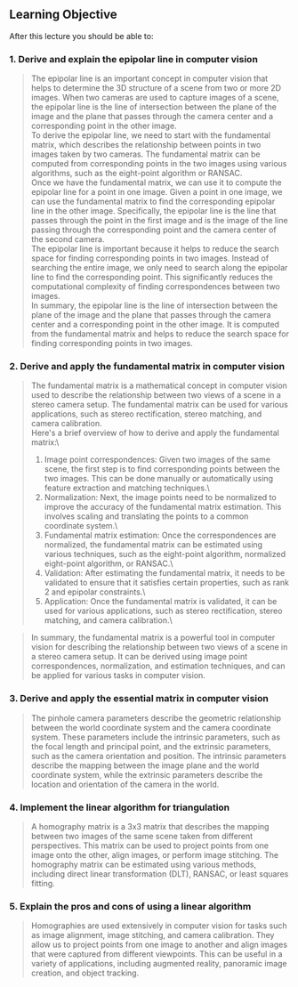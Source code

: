 ## Learning Objective
After this lecture you should be able to:

### 1. Derive and explain the epipolar line in computer vision
> The epipolar line is an important concept in computer vision that helps to determine the 3D structure of a scene from two or more 2D images. When two cameras are used to capture images of a scene, the epipolar line is the line of intersection between the plane of the image and the plane that passes through the camera center and a corresponding point in the other image.\
To derive the epipolar line, we need to start with the fundamental matrix, which describes the relationship between points in two images taken by two cameras. The fundamental matrix can be computed from corresponding points in the two images using various algorithms, such as the eight-point algorithm or RANSAC.\
Once we have the fundamental matrix, we can use it to compute the epipolar line for a point in one image. Given a point in one image, we can use the fundamental matrix to find the corresponding epipolar line in the other image. Specifically, the epipolar line is the line that passes through the point in the first image and is the image of the line passing through the corresponding point and the camera center of the second camera.\
The epipolar line is important because it helps to reduce the search space for finding corresponding points in two images. Instead of searching the entire image, we only need to search along the epipolar line to find the corresponding point. This significantly reduces the computational complexity of finding correspondences between two images.\
In summary, the epipolar line is the line of intersection between the plane of the image and the plane that passes through the camera center and a corresponding point in the other image. It is computed from the fundamental matrix and helps to reduce the search space for finding corresponding points in two images.

### 2. Derive and apply the fundamental matrix in computer vision
> The fundamental matrix is a mathematical concept in computer vision used to describe the relationship between two views of a scene in a stereo camera setup. The fundamental matrix can be used for various applications, such as stereo rectification, stereo matching, and camera calibration.\
Here's a brief overview of how to derive and apply the fundamental matrix:\
> 1. Image point correspondences: Given two images of the same scene, the first step is to find corresponding points between the two images. This can be done manually or automatically using feature extraction and matching techniques.\
> 2. Normalization: Next, the image points need to be normalized to improve the accuracy of the fundamental matrix estimation. This involves scaling and translating the points to a common coordinate system.\
> 3. Fundamental matrix estimation: Once the correspondences are normalized, the fundamental matrix can be estimated using various techniques, such as the eight-point algorithm, normalized eight-point algorithm, or RANSAC.\
> 4. Validation: After estimating the fundamental matrix, it needs to be validated to ensure that it satisfies certain properties, such as rank 2 and epipolar constraints.\
> 5. Application: Once the fundamental matrix is validated, it can be used for various applications, such as stereo rectification, stereo matching, and camera calibration.\

>In summary, the fundamental matrix is a powerful tool in computer vision for describing the relationship between two views of a scene in a stereo camera setup. It can be derived using image point correspondences, normalization, and estimation techniques, and can be applied for various tasks in computer vision.

### 3. Derive and apply the essential matrix in computer vision
> The pinhole camera parameters describe the geometric relationship between the world coordinate system and the camera coordinate system. These parameters include the intrinsic parameters, such as the focal length and principal point, and the extrinsic parameters, such as the camera orientation and position. The intrinsic parameters describe the mapping between the image plane and the world coordinate system, while the extrinsic parameters describe the location and orientation of the camera in the world.

### 4. Implement the linear algorithm for triangulation
> A homography matrix is a 3x3 matrix that describes the mapping between two images of the same scene taken from different perspectives. This matrix can be used to project points from one image onto the other, align images, or perform image stitching. The homography matrix can be estimated using various methods, including direct linear transformation (DLT), RANSAC, or least squares fitting.

### 5. Explain the pros and cons of using a linear algorithm
> Homographies are used extensively in computer vision for tasks such as image alignment, image stitching, and camera calibration. They allow us to project points from one image to another and align images that were captured from different viewpoints. This can be useful in a variety of applications, including augmented reality, panoramic image creation, and object tracking.
